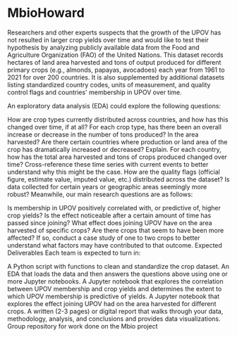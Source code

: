 # MbioHoward
Researchers and other experts suspects that the growth of the UPOV has not resulted in larger crop yields over time and would like to test their hypothesis by analyzing publicly 
available data from the Food and Agriculture Organization (FAO) of the United Nations. This dataset records hectares of land area harvested and tons of output produced for different 
primary crops (e.g., almonds, papayas, avocadoes) each year from 1961 to 2021 for over 200 countries. It is also supplemented by additional datasets listing standardized country codes, 
units of measurement, and quality control flags and countries' membership in UPOV over time.

An exploratory data analysis (EDA) could explore the following questions:

How are crop types currently distributed across countries, and how has this changed over time, if at all?
For each crop type, has there been an overall increase or decrease in the number of tons produced? In the area harvested? Are there certain countries where production or land area of the crop has dramatically increased or decreased? Explain.
For each country, how has the total area harvested and tons of crops produced changed over time? Cross-reference these time series with current events to better understand why this might be the case.
How are the quality flags (official figure, estimate value, imputed value, etc.) distributed across the dataset? Is data collected for certain years or geographic areas seemingly more robust?
Meanwhile, our main research questions are as follows:

Is membership in UPOV positively correlated with, or predictive of, higher crop yields? Is the effect noticeable after a certain amount of time has passed since joining?
What effect does joining UPOV have on the area harvested of specific crops? Are there crops that seem to have been more affected? If so, conduct a case study of one to two crops to better understand what factors may have contributed to that outcome.
Expected Deliverables
Each team is expected to turn in:

A Python script with functions to clean and standardize the crop dataset.
An EDA that loads the data and then answers the questions above using one or more Jupyter notebooks.
A Jupyter notebook that explores the correlation between UPOV membership and crop yields and determines the extent to which UPOV membership is predictive of yields.
A Jupyter notebook that explores the effect joining UPOV had on the area harvested for different crops.
A written (2-3 pages) or digital report that walks through your data, methodology, analysis, and conclusions and provides data visualizations.
Group repository for work done on the Mbio project
